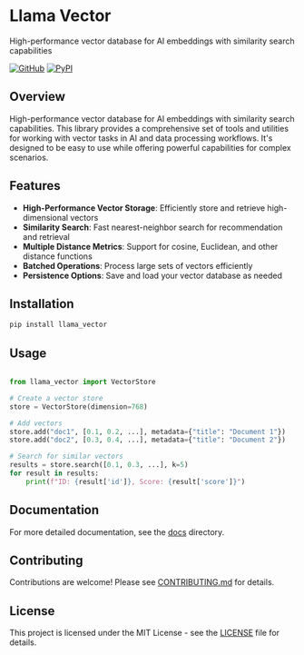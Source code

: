 # Llama Vector

High-performance vector database for AI embeddings with similarity search capabilities

[![GitHub](https://img.shields.io/github/license/llamasearchai/llama-vector)](https://github.com/llamasearchai/llama-vector/blob/main/LICENSE)
[![PyPI](https://img.shields.io/pypi/v/llama_vector.svg)](https://pypi.org/project/llama_vector/)

## Overview


High-performance vector database for AI embeddings with similarity search capabilities. This library provides a comprehensive set of tools and utilities for
working with vector tasks in AI and data processing workflows.
It's designed to be easy to use while offering powerful capabilities for complex scenarios.


## Features


- **High-Performance Vector Storage**: Efficiently store and retrieve high-dimensional vectors
- **Similarity Search**: Fast nearest-neighbor search for recommendation and retrieval
- **Multiple Distance Metrics**: Support for cosine, Euclidean, and other distance functions
- **Batched Operations**: Process large sets of vectors efficiently
- **Persistence Options**: Save and load your vector database as needed


## Installation

```bash
pip install llama_vector
```

## Usage

```python

from llama_vector import VectorStore

# Create a vector store
store = VectorStore(dimension=768)

# Add vectors
store.add("doc1", [0.1, 0.2, ...], metadata={"title": "Document 1"})
store.add("doc2", [0.3, 0.4, ...], metadata={"title": "Document 2"})

# Search for similar vectors
results = store.search([0.1, 0.3, ...], k=5)
for result in results:
    print(f"ID: {result['id']}, Score: {result['score']}")

```

## Documentation

For more detailed documentation, see the [docs](docs/) directory.

## Contributing

Contributions are welcome! Please see [CONTRIBUTING.md](CONTRIBUTING.md) for details.

## License

This project is licensed under the MIT License - see the [LICENSE](LICENSE) file for details.
